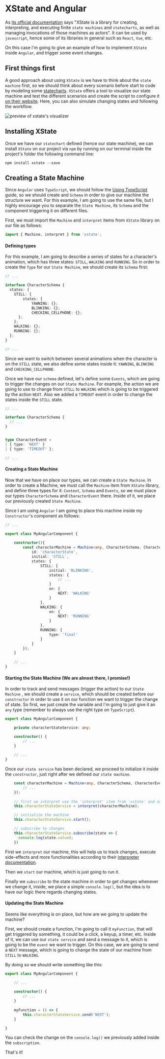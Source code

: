 

# XState and Angular

As [its official documentation](https://xstate.js.org/docs/about/concepts.html) says "XState is a library for creating, interpreting, and executing finite `state machines` and `statecharts`, as well as managing invocations of those machines as actors". It can be used by `javascript`, hence some of its libraries in general such as `React`, `Vue`,  etc. 

On this case I'm going to give an example of how to implement `XState` inside `Angular`, and trigger some event changes.



## First things first

A good approach about using `XState` is we have to think about the `state machine` first, so we should think about every scenario before start to code by modeling some [statecharts](https://statecharts.github.io/). `XState` offers a tool to visualize our state machine and test the different scenarios and create the script to configure it [on their website](https://xstate.js.org/viz/). Here, you can also simulate changing states and following the workflow.

![preview of xstate's visualizer](https://i.imgur.com/yRrXzqU.png)



## Installing XState

Once we have our `statechart` defined (hence our state machine), we can install `XState` on our project via `npm` by running on our terminal inside the project's folder the following command line:  

```n
npm install xstate --save 
```



## Creating a State Machine

Since `Angular` uses `TypeScript`, we should follow the [Using TypeScript](https://xstate.js.org/docs/guides/typescript.html#using-typescript) guide, so we should create and `Schema` in order to give our machine the structure we want. For this example, I am going to use the same file, but I highly encourage you to separate the `State Machine`, its `Schema` and the component triggering it on different files.



First, we must import the `Machine` and `interpret` items from `XState` library on our file as follows:

```typescript
import { Machine, interpret } from 'xstate';
```



#### Defining types

For this example, I am going to describe a series of states for a character's animation, which has three states: `STILL`, `WALKING` and `RUNNING`. So in order to create the `Type` for our `State Machine`, we should create its `Schema` first:

````typescript
// ...

interface CharacterSchema {
  states: {
    STILL: {
        states: {
            YAWNING: {};
            BLINKING: {};
            CHECKING_CELLPHONE: {};
      };
    };
    WALKING: {};
    RUNNING: {};
  };
}

// ...
````

Since we want to switch between several animations when the character is on the `STILL` state, we also define some states inside it: `YAWNING`, `BLINKING` and `CHECKING_CELLPHONE`.



Once we have our `schema` defined, let's define some `Events`, which are going to trigger the changes on our `State Machine`.  For example, the action we are going to use to change from `STILL` to `WALKING` which is going to be triggered by the action `NEXT`. Also we added a `TIMEOUT` event in order to change the states inside the `STILL` state.

````typescript
// ...

interface CharacterSchema {
  // ...
}


type CharacterEvent = 
| { type: 'NEXT' }
| { type: 'TIMEOUT' };

// ...
````



#### Creating a State Machine 

Now that we have on place our types, we can create a `State Machine`. In order to create a Machine, we must call the `Machine` item from `XState` library, and define three types for it: `Context`, `Schema` and `Events`, so we must place our types `CharacterSchema` and `CharacterEvent`  there. Inside of it, we place our previously created `State Machine`. 



Since I am using `Angular` I am going to place this machine inside my `Constructor`'s component as follows:

````typescript
// ...

export class MyAngularComponent {
	
    constructor(){	
        const characterMachine = Machine<any, CharacterSchema, CharacterEvent>({
            id: 'characterState',
            initial: 'STILL',
            states: {
                STILL: {
                    initial: 'BLINKING',
                    states: {
                        // ...
                    }
                    on: {
                        NEXT: 'WALKING'
                    }
                },
                WALKING: {
                    on: {
                        NEXT: 'RUNNING'
                    }
                },
                RUNNING: {
                    type: 'final'
                }
            }
        });    
	} 
    
    // ...
} 
````



#### Starting the State Machine (We are almost there, I promise!)

In order to track and send messages (trigger the action) to our `State Machine` , we should create a `service`, which should be created before our `constructor` in order to use it on our function we want to trigger the change of state. So first, we just create the variable and I'm going to just give it an `any` type (remember to always use the right type on `TypeScript`).

````typescript
export class MyAngularComponent {

    private characterStateService: any;

    constructor() {
        // ...
    }
    
    // ... 
}
````

Once our `state service` has been declared, we proceed to initialize it inside the `constructor`, just right after we defined our `state machine`.

````typescript
	const characterMachine = Machine<any, CharacterSchema, CharacterEvent>({
		// ...
	});
	
	// first we interpret use the 'interpret' item from 'xstate' and send our machine
	this.characterStateService = interpret(characterMachine);

	// initialize the machine
    this.characterStateService.start();

	// subscribe to changes
    this.characterStateService.subscribe(state => {
      console.log(state.value);
    })
````

First we `interpret` our machine, this will help us to track changes, execute side-effects and more functionalities according to their [interpreter documentation](https://xstate.js.org/docs/guides/interpretation.html#interpreter).

Then we `start` our machine, which is just going to run it.

Finally we `subscribe` to the state machine in order to get changes whenever we change it, inside, we place a simple `console.log()`, but the idea is to have our logic there regards changing states.



#### Updating the State Machine

Seems like everything is on place, but how are we going to update the machine? 

First, we should create a function, I'm going to call it `myFunction`, that will get triggered by something,  it could be a click, a keyup, a timer, etc. Inside of it, we can use our `state service` and send a message to it, which is going to be the `event` we want to trigger. On this case, we are going to send a `NEXT` message, which is going to change the state of our machine from `STILL` to `WALKING`. 

By doing so we should write something like this:

````typescript
export class MyAngularComponent {

    // ...
    
    constructor() {
        // ...
    }
    
    myFunction = () => {
        this.characterStateService.send('NEXT');
	} 

}
````

You can check the change on the `console.log()` we previously added inside the `subscription`.

That's it! 
